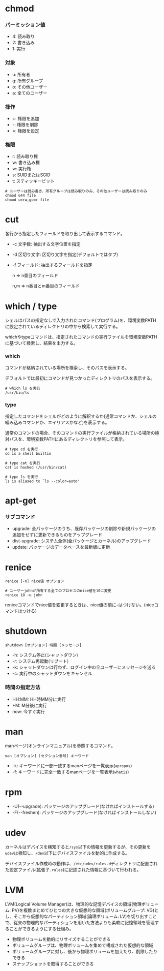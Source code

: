 # chmod

### パーミッション値  

- 4: 読み取り
- 2: 書き込み
- 1: 実行

### 対象

- u: 所有者
- g: 所有グループ
- o: その他ユーザー
- a: 全てのユーザー

### 操作

- +: 権限を追加
- -: 権限を削除
- =: 権限を設定

### 権限

- r: 読み取り権
- w: 書き込み権
- w: 実行権
- s: SUIDまたはSGID
- t: スティッキービット

```
# ユーザーは読み書き、所有グループは読み取りのみ、その他ユーザーは読み取りのみ
chmod 644 file
chmod u=rw,go=r file
```

# cut

各行から指定したフィールドを取り出して表示するコマンド。

- -c 文字数: 抽出する文字位置を指定
- -d 区切り文字: 区切り文字を指定(デフォルトではタブ)
- -f フィールド: 抽出するフィールドを指定

  n => n番目のフィールド

  n,m => n番目とm番目のフィールド

# which / type

シェルはパスの指定なしで入力されたコマンド(プログラム)を、環境変数PATHに設定されているディレクトリの中から検索して実行する。

whichやtypeコマンドは、指定されたコマンドの実行ファイルを環境変数PATHに基づいて検索し、結果を出力する。

### which

コマンドが格納されている場所を検索し、そのパスを表示する。

デフォルトでは最初にコマンドが見つかったディレクトリのパスを表示する。

```
# which ls を実行
/usr/bin/ls
```

### type

指定したコマンドをシェルがどのように解釈するか(通常コマンドか、シェルの組み込みコマンドか、エイリアスかなど)を表示する。

通常のコマンドの場合、そのコマンドの実行ファイルが格納されている場所の絶対パスを、環境変数PATHにあるディレクトリを参照して表示。

```
# type cd を実行
cd is a shell builtin

# type cat を実行
cat is hashed (/usr/bin/cat)

# type ls を実行
ls is aliased to `ls --color=auto'
```

# apt-get

### サブコマンド

- upgrade: 全パッケージのうち、既存パッケージの削除や新規パッケージの追加をせずに更新できるものをアップグレード
- dist-upgrade: システム全体(全パッケージとカーネル)のアップグレード
- update: パッケージのデータベースを最新版に更新

# renice

```
renice [-n] nice値 オプション
```

```
# ユーザーjohnが所有する全てのプロセスのnice値を10に変更
renice 10 -u john
```

reniceコマンドでnice値を変更するときは、nice値の前に`-`はつけない。(niceコマンドはつける)

# shutdown

```
shutdown [オプション] 時間 [メッセージ]
```

- -h: システム停止(シャットダウン)
- -r: システム再起動(リブート)
- -k: シャットダウンは行わず、ログイン中の全ユーザーにメッセージを送る
- -c: 実行中のシャットダウンをキャンセル

### 時間の指定方法

- HH:MM: HH時MM分に実行
- +M: M分後に実行
- now: 今すぐ実行

# man

manページ(オンラインマニュアル)を参照するコマンド。

```
man [オプション] [セクション番号] キーワード
```

- -k: キーワードに一部一致するmanページを一覧表示(`apropos`)
- -f: キーワードに完全一致するmanページを一覧表示(`whatis`)

# rpm

- -U(--upgrade): パッケージのアップグレード(なければインストールする)
- -F(--freshen): パッケージのアップグレード(なければインストールしない)

# udev

カーネルはデバイスを検知すると`/sys`以下の情報を更新するが、その更新を`udev`は検知し、`/dev`以下にデバイスファイルを動的に作成する。

デバイスファイル作成時の動作は、`/etc/udev/rules.d`ディレクトリに配置された設定ファイル(拡張子`.rules`)に記述された情報に基づいて行われる。

# LVM

LVM(Logical Volume Manager)は、物理的な記憶デバイスの領域(物理ボリューム: PV)を複数まとめてひとつの大きな仮想的な領域(ボリュームグループ: VG)とし、そこから仮想的なパーティション領域(論理ボリューム: LV)を切り出すことで、従来の物理的なパーティションを用いた方法よりも柔軟に記憶領域を管理することができるようにする仕組み。

- 物理ボリュームを動的にリサイズすることができる
- ボリュームグループは、物理ボリュームを集めて構成された仮想的な領域
- ボリュームグループに対し、後から物理ボリュームを加えたり、削除したりできる
- スナップショットを取得することができる

